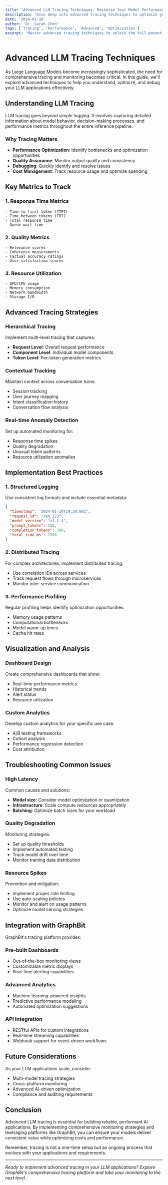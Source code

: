 ```yaml
---
title: 'Advanced LLM Tracing Techniques: Maximize Your Model Performance'
description: 'Dive deep into advanced tracing techniques to optimize your LLM performance, debug issues, and gain valuable insights into model behavior.'
date: '2024-01-10'
author: 'Dr. Sarah Chen'
tags: ['Tracing', 'Performance', 'Advanced', 'Optimization']
excerpt: 'Master advanced tracing techniques to unlock the full potential of your LLM applications with comprehensive monitoring and analysis strategies.'
---
```


# Advanced LLM Tracing Techniques

As Large Language Models become increasingly sophisticated, the need for comprehensive tracing and monitoring becomes critical. In this guide, we'll explore advanced techniques to help you understand, optimize, and debug your LLM applications effectively.

## Understanding LLM Tracing

LLM tracing goes beyond simple logging. It involves capturing detailed information about model behavior, decision-making processes, and performance metrics throughout the entire inference pipeline.

### Why Tracing Matters

- **Performance Optimization**: Identify bottlenecks and optimization opportunities
- **Quality Assurance**: Monitor output quality and consistency
- **Debugging**: Quickly identify and resolve issues
- **Cost Management**: Track resource usage and optimize spending

## Key Metrics to Track

### 1. Response Time Metrics

```
- Time to first token (TTFT)
- Time between tokens (TBT)
- Total response time
- Queue wait time
```

### 2. Quality Metrics

```
- Relevance scores
- Coherence measurements
- Factual accuracy ratings
- User satisfaction scores
```

### 3. Resource Utilization

```
- GPU/CPU usage
- Memory consumption
- Network bandwidth
- Storage I/O
```

## Advanced Tracing Strategies

### Hierarchical Tracing

Implement multi-level tracing that captures:

- **Request Level**: Overall request performance
- **Component Level**: Individual model components
- **Token Level**: Per-token generation metrics

### Contextual Tracking

Maintain context across conversation turns:

- Session tracking
- User journey mapping
- Intent classification history
- Conversation flow analysis

### Real-time Anomaly Detection

Set up automated monitoring for:

- Response time spikes
- Quality degradation
- Unusual token patterns
- Resource utilization anomalies

## Implementation Best Practices

### 1. Structured Logging

Use consistent log formats and include essential metadata:

```json
{
  "timestamp": "2024-01-10T10:30:00Z",
  "request_id": "req_123",
  "model_version": "v1.2.3",
  "prompt_tokens": 150,
  "completion_tokens": 300,
  "total_time_ms": 2500
}
```

### 2. Distributed Tracing

For complex architectures, implement distributed tracing:

- Use correlation IDs across services
- Track request flows through microservices
- Monitor inter-service communication

### 3. Performance Profiling

Regular profiling helps identify optimization opportunities:

- Memory usage patterns
- Computational bottlenecks
- Model warm-up times
- Cache hit rates

## Visualization and Analysis

### Dashboard Design

Create comprehensive dashboards that show:

- Real-time performance metrics
- Historical trends
- Alert status
- Resource utilization

### Custom Analytics

Develop custom analytics for your specific use case:

- A/B testing frameworks
- Cohort analysis
- Performance regression detection
- Cost attribution

## Troubleshooting Common Issues

### High Latency

Common causes and solutions:

- **Model size**: Consider model optimization or quantization
- **Infrastructure**: Scale compute resources appropriately
- **Batching**: Optimize batch sizes for your workload

### Quality Degradation

Monitoring strategies:

- Set up quality thresholds
- Implement automated testing
- Track model drift over time
- Monitor training data distribution

### Resource Spikes

Prevention and mitigation:

- Implement proper rate limiting
- Use auto-scaling policies
- Monitor and alert on usage patterns
- Optimize model serving strategies

## Integration with GraphBit

GraphBit's tracing platform provides:

### Pre-built Dashboards

- Out-of-the-box monitoring views
- Customizable metric displays
- Real-time alerting capabilities

### Advanced Analytics

- Machine learning-powered insights
- Predictive performance modeling
- Automated optimization suggestions

### API Integration

- RESTful APIs for custom integrations
- Real-time streaming capabilities
- Webhook support for event-driven workflows

## Future Considerations

As your LLM applications scale, consider:

- Multi-model tracing strategies
- Cross-platform monitoring
- Advanced AI-driven optimization
- Compliance and auditing requirements

## Conclusion

Advanced LLM tracing is essential for building reliable, performant AI applications. By implementing comprehensive monitoring strategies and leveraging platforms like GraphBit, you can ensure your models deliver consistent value while optimizing costs and performance.

Remember, tracing is not a one-time setup but an ongoing process that evolves with your applications and requirements.

---

_Ready to implement advanced tracing in your LLM applications? Explore GraphBit's comprehensive tracing platform and take your monitoring to the next level._
